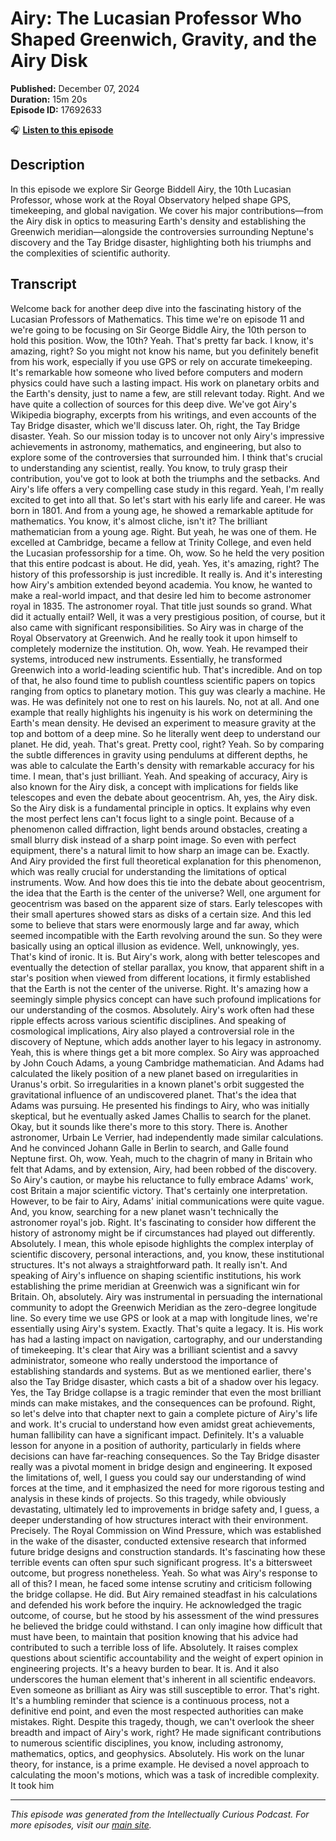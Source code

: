 # Airy: The Lucasian Professor Who Shaped Greenwich, Gravity, and the Airy Disk

**Published:** December 07, 2024  
**Duration:** 15m 20s  
**Episode ID:** 17692633

🎧 **[Listen to this episode](https://intellectuallycurious.buzzsprout.com/2529712/episodes/17692633-airy-the-lucasian-professor-who-shaped-greenwich-gravity-and-the-airy-disk)**

## Description

<p>In this episode we explore Sir George Biddell Airy, the 10th Lucasian Professor, whose work at the Royal Observatory helped shape GPS, timekeeping, and global navigation. We cover his major contributions—from the Airy disk in optics to measuring Earth's density and establishing the Greenwich meridian—alongside the controversies surrounding Neptune's discovery and the Tay Bridge disaster, highlighting both his triumphs and the complexities of scientific authority.</p>

## Transcript

Welcome back for another deep dive into the fascinating history of the Lucasian Professors of Mathematics. This time we're on episode 11 and we're going to be focusing on Sir George Biddle Airy, the 10th person to hold this position. Wow, the 10th? Yeah. That's pretty far back. I know, it's amazing, right? So you might not know his name, but you definitely benefit from his work, especially if you use GPS or rely on accurate timekeeping. It's remarkable how someone who lived before computers and modern physics could have such a lasting impact. His work on planetary orbits and the Earth's density, just to name a few, are still relevant today. Right. And we have quite a collection of sources for this deep dive. We've got Airy's Wikipedia biography, excerpts from his writings, and even accounts of the Tay Bridge disaster, which we'll discuss later. Oh, right, the Tay Bridge disaster. Yeah. So our mission today is to uncover not only Airy's impressive achievements in astronomy, mathematics, and engineering, but also to explore some of the controversies that surrounded him. I think that's crucial to understanding any scientist, really. You know, to truly grasp their contribution, you've got to look at both the triumphs and the setbacks. And Airy's life offers a very compelling case study in this regard. Yeah, I'm really excited to get into all that. So let's start with his early life and career. He was born in 1801. And from a young age, he showed a remarkable aptitude for mathematics. You know, it's almost cliche, isn't it? The brilliant mathematician from a young age. Right. But yeah, he was one of them. He excelled at Cambridge, became a fellow at Trinity College, and even held the Lucasian professorship for a time. Oh, wow. So he held the very position that this entire podcast is about. He did, yeah. Yes, it's amazing, right? The history of this professorship is just incredible. It really is. And it's interesting how Airy's ambition extended beyond academia. You know, he wanted to make a real-world impact, and that desire led him to become astronomer royal in 1835. The astronomer royal. That title just sounds so grand. What did it actually entail? Well, it was a very prestigious position, of course, but it also came with significant responsibilities. So Airy was in charge of the Royal Observatory at Greenwich. And he really took it upon himself to completely modernize the institution. Oh, wow. Yeah. He revamped their systems, introduced new instruments. Essentially, he transformed Greenwich into a world-leading scientific hub. That's incredible. And on top of that, he also found time to publish countless scientific papers on topics ranging from optics to planetary motion. This guy was clearly a machine. He was. He was definitely not one to rest on his laurels. No, not at all. And one example that really highlights his ingenuity is his work on determining the Earth's mean density. He devised an experiment to measure gravity at the top and bottom of a deep mine. So he literally went deep to understand our planet. He did, yeah. That's great. Pretty cool, right? Yeah. So by comparing the subtle differences in gravity using pendulums at different depths, he was able to calculate the Earth's density with remarkable accuracy for his time. I mean, that's just brilliant. Yeah. And speaking of accuracy, Airy is also known for the Airy disk, a concept with implications for fields like telescopes and even the debate about geocentrism. Ah, yes, the Airy disk. So the Airy disk is a fundamental principle in optics. It explains why even the most perfect lens can't focus light to a single point. Because of a phenomenon called diffraction, light bends around obstacles, creating a small blurry disk instead of a sharp point image. So even with perfect equipment, there's a natural limit to how sharp an image can be. Exactly. And Airy provided the first full theoretical explanation for this phenomenon, which was really crucial for understanding the limitations of optical instruments. Wow. And how does this tie into the debate about geocentrism, the idea that the Earth is the center of the universe? Well, one argument for geocentrism was based on the apparent size of stars. Early telescopes with their small apertures showed stars as disks of a certain size. And this led some to believe that stars were enormously large and far away, which seemed incompatible with the Earth revolving around the sun. So they were basically using an optical illusion as evidence. Well, unknowingly, yes. That's kind of ironic. It is. But Airy's work, along with better telescopes and eventually the detection of stellar parallax, you know, that apparent shift in a star's position when viewed from different locations, it firmly established that the Earth is not the center of the universe. Right. It's amazing how a seemingly simple physics concept can have such profound implications for our understanding of the cosmos. Absolutely. Airy's work often had these ripple effects across various scientific disciplines. And speaking of cosmological implications, Airy also played a controversial role in the discovery of Neptune, which adds another layer to his legacy in astronomy. Yeah, this is where things get a bit more complex. So Airy was approached by John Couch Adams, a young Cambridge mathematician. And Adams had calculated the likely position of a new planet based on irregularities in Uranus's orbit. So irregularities in a known planet's orbit suggested the gravitational influence of an undiscovered planet. That's the idea that Adams was pursuing. He presented his findings to Airy, who was initially skeptical, but he eventually asked James Challis to search for the planet. Okay, but it sounds like there's more to this story. There is. Another astronomer, Urbain Le Verrier, had independently made similar calculations. And he convinced Johann Galle in Berlin to search, and Galle found Neptune first. Oh, wow. Yeah, much to the chagrin of many in Britain who felt that Adams, and by extension, Airy, had been robbed of the discovery. So Airy's caution, or maybe his reluctance to fully embrace Adams' work, cost Britain a major scientific victory. That's certainly one interpretation. However, to be fair to Airy, Adams' initial communications were quite vague. And, you know, searching for a new planet wasn't technically the astronomer royal's job. Right. It's fascinating to consider how different the history of astronomy might be if circumstances had played out differently. Absolutely. I mean, this whole episode highlights the complex interplay of scientific discovery, personal interactions, and, you know, these institutional structures. It's not always a straightforward path. It really isn't. And speaking of Airy's influence on shaping scientific institutions, his work establishing the prime meridian at Greenwich was a significant win for Britain. Oh, absolutely. Airy was instrumental in persuading the international community to adopt the Greenwich Meridian as the zero-degree longitude line. So every time we use GPS or look at a map with longitude lines, we're essentially using Airy's system. Exactly. That's quite a legacy. It is. His work has had a lasting impact on navigation, cartography, and our understanding of timekeeping. It's clear that Airy was a brilliant scientist and a savvy administrator, someone who really understood the importance of establishing standards and systems. But as we mentioned earlier, there's also the Tay Bridge disaster, which casts a bit of a shadow over his legacy. Yes, the Tay Bridge collapse is a tragic reminder that even the most brilliant minds can make mistakes, and the consequences can be profound. Right, so let's delve into that chapter next to gain a complete picture of Airy's life and work. It's crucial to understand how even amidst great achievements, human fallibility can have a significant impact. Definitely. It's a valuable lesson for anyone in a position of authority, particularly in fields where decisions can have far-reaching consequences. So the Tay Bridge disaster really was a pivotal moment in bridge design and engineering. It exposed the limitations of, well, I guess you could say our understanding of wind forces at the time, and it emphasized the need for more rigorous testing and analysis in these kinds of projects. So this tragedy, while obviously devastating, ultimately led to improvements in bridge safety and, I guess, a deeper understanding of how structures interact with their environment. Precisely. The Royal Commission on Wind Pressure, which was established in the wake of the disaster, conducted extensive research that informed future bridge designs and construction standards. It's fascinating how these terrible events can often spur such significant progress. It's a bittersweet outcome, but progress nonetheless. Yeah. So what was Airy's response to all of this? I mean, he faced some intense scrutiny and criticism following the bridge collapse. He did. But Airy remained steadfast in his calculations and defended his work before the inquiry. He acknowledged the tragic outcome, of course, but he stood by his assessment of the wind pressures he believed the bridge could withstand. I can only imagine how difficult that must have been, to maintain that position knowing that his advice had contributed to such a terrible loss of life. Absolutely. It raises complex questions about scientific accountability and the weight of expert opinion in engineering projects. It's a heavy burden to bear. It is. And it also underscores the human element that's inherent in all scientific endeavors. Even someone as brilliant as Airy was still susceptible to error. That's right. It's a humbling reminder that science is a continuous process, not a definitive end point, and even the most respected authorities can make mistakes. Right. Despite this tragedy, though, we can't overlook the sheer breadth and impact of Airy's work, right? He made significant contributions to numerous scientific disciplines, you know, including astronomy, mathematics, optics, and geophysics. Absolutely. His work on the lunar theory, for instance, is a prime example. He devised a novel approach to calculating the moon's motions, which was a task of incredible complexity. It took him

---
*This episode was generated from the Intellectually Curious Podcast. For more episodes, visit our [main site](https://intellectuallycurious.buzzsprout.com).*
